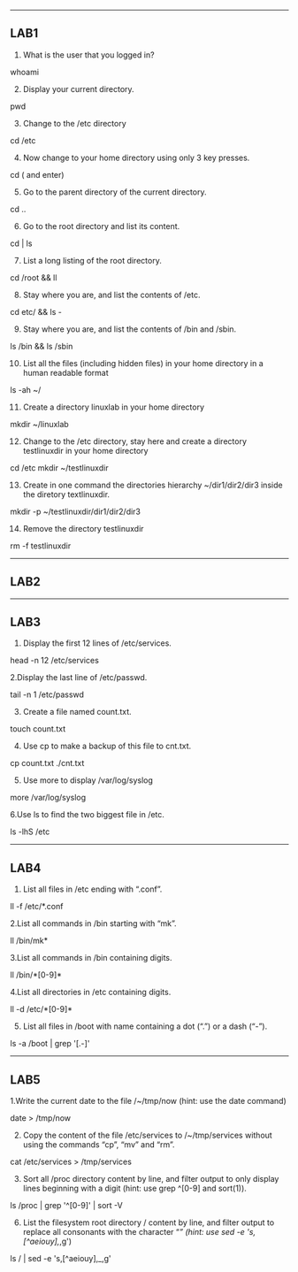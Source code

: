---------------------------------------------------------------------------------------------------------------------
LAB1
---------------------------------------------------------------------------------------------------------------------
1. What is the user that you logged in?

whoami

2. Display your current directory.

pwd

3. Change to the /etc directory

cd /etc

4. Now change to your home directory using only 3 key presses.

cd ( and enter)

5. Go to the parent directory of the current directory.

cd ..

6. Go to the root directory and list its content.

cd | ls

7. List a long listing of the root directory.

cd /root && ll

8. Stay where you are, and list the contents of /etc.

cd etc/ && ls -

9. Stay where you are, and list the contents of /bin and /sbin.

ls /bin && ls /sbin

10. List all the files (including hidden files) in your home directory in a human readable format

ls -ah ~/

11. Create a directory linuxlab in your home directory

mkdir ~/linuxlab

12. Change to the /etc directory, stay here and create a directory testlinuxdir in your home directory

cd /etc
mkdir ~/testlinuxdir

13. Create in one command the directories hierarchy ~/dir1/dir2/dir3 inside the diretory textlinuxdir.

mkdir -p ~/testlinuxdir/dir1/dir2/dir3

14. Remove the directory testlinuxdir

rm -f testlinuxdir

---------------------------------------------------------------------------------------------------------------------
LAB2
---------------------------------------------------------------------------------------------------------------------

---------------------------------------------------------------------------------------------------------------------
LAB3
---------------------------------------------------------------------------------------------------------------------
1. Display the first 12 lines of /etc/services.

 head -n 12 /etc/services

2.Display the last line of /etc/passwd.

tail -n 1 /etc/passwd

3. Create a file named count.txt.

touch count.txt

4. Use cp to make a backup of this file to cnt.txt.
   
cp count.txt ./cnt.txt

5. Use more to display /var/log/syslog
   
 more /var/log/syslog
 
6.Use ls to find the two biggest file in /etc.

ls -lhS /etc

---------------------------------------------------------------------------------------------------------------------
LAB4
---------------------------------------------------------------------------------------------------------------------
1. List all files in /etc ending with “.conf”.

ll -f /etc/*.conf

2.List all commands in /bin starting with “mk”.

ll /bin/mk*

3.List all commands in /bin containing digits.

ll /bin/\*[0-9]\*

4.List all directories in /etc containing digits.

ll -d /etc/\*[0-9]\*

5. List all files in /boot with name containing a dot (“.”) or a dash (“-”).

 ls -a /boot | grep '[.-]'

---------------------------------------------------------------------------------------------------------------------
LAB5
---------------------------------------------------------------------------------------------------------------------
1.Write the current date to the file /~/tmp/now (hint: use the date command)

date > /tmp/now

2. Copy the content of the file /etc/services to /~/tmp/services without using the commands “cp”, “mv” and “rm”.

cat /etc/services > /tmp/services

3. Sort all /proc directory content by line, and filter output to only display lines beginning with a digit (hint: use grep ^[0-9] and sort(1)).

ls /proc | grep '^[0-9]' | sort -V

6. List the filesystem root directory / content by line, and filter output to replace all consonants with the character “_” (hint: use sed -e 's,[^aeiouy],_,g')

ls / | sed -e 's,[^aeiouy],_,g'


